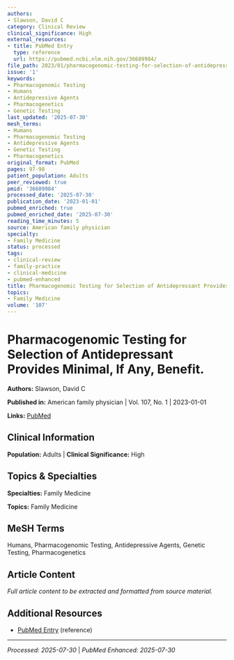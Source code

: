 ```yaml
---
authors:
- Slawson, David C
category: Clinical Review
clinical_significance: High
external_resources:
- title: PubMed Entry
  type: reference
  url: https://pubmed.ncbi.nlm.nih.gov/36689984/
file_path: 2023/01/pharmacogenomic-testing-for-selection-of-antidepressant-prov.md
issue: '1'
keywords:
- Pharmacogenomic Testing
- Humans
- Antidepressive Agents
- Pharmacogenetics
- Genetic Testing
last_updated: '2025-07-30'
mesh_terms:
- Humans
- Pharmacogenomic Testing
- Antidepressive Agents
- Genetic Testing
- Pharmacogenetics
original_format: PubMed
pages: 97-98
patient_population: Adults
peer_reviewed: true
pmid: '36689984'
processed_date: '2025-07-30'
publication_date: '2023-01-01'
pubmed_enriched: true
pubmed_enriched_date: '2025-07-30'
reading_time_minutes: 5
source: American family physician
specialty:
- Family Medicine
status: processed
tags:
- clinical-review
- family-practice
- clinical-medicine
- pubmed-enhanced
title: Pharmacogenomic Testing for Selection of Antidepressant Provides Minimal, If Any, Benefit.
topics:
- Family Medicine
volume: '107'
---
```


# Pharmacogenomic Testing for Selection of Antidepressant Provides Minimal, If Any, Benefit.

**Authors:** Slawson, David C

**Published in:** American family physician | Vol. 107, No. 1 | 2023-01-01

**Links:** [PubMed](https://pubmed.ncbi.nlm.nih.gov/36689984/)

## Clinical Information

**Population:** Adults | **Clinical Significance:** High

## Topics & Specialties

**Specialties:** Family Medicine

**Topics:** Family Medicine

## MeSH Terms

Humans, Pharmacogenomic Testing, Antidepressive Agents, Genetic Testing, Pharmacogenetics

## Article Content

*Full article content to be extracted and formatted from source material.*

## Additional Resources

- [PubMed Entry](https://pubmed.ncbi.nlm.nih.gov/36689984/) (reference)

---

*Processed: 2025-07-30* | *PubMed Enhanced: 2025-07-30*
